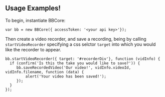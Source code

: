 ## Usage Examples!

To begin, instantiate BBCore:

    var bb = new BBCore({ accessToken: '<your api key>'});
    
Then create a video recorder, and save a recording, being by calling `startVideoRecorder` specifying a css selctor `target` into which you would like the recorder to appear.
	
	bb.startVideoRecorder({ target: '#recorderDiv'}, function (vidInfo) {
      if (confirm('Is this the take you would like to save?')) {
	     bb.saveRecordedVideo('Our video!', vidInfo.videoId, vidInfo.filename, function (data) {
	         alert('Your video has been saved!');
	     });
      }
    });